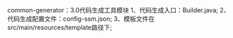 common-generator：3.0代码生成工具模块
	1、代码生成入口：Builder.java;
	2、代码生成配置文件：config-ssm.json;
	3、模板文件在src/main/resources/template路径下;
